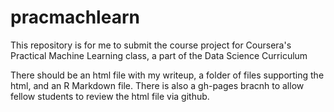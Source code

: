 # pracmachlearn

This repository is for me to submit the course project for Coursera's Practical Machine Learning class, a part of the Data Science Curriculum

There should be an html file with my writeup, a folder of files supporting the html, and an R Markdown file.  There is also a gh-pages bracnh to allow fellow students to review the html file via github.
